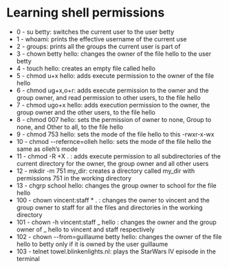 # Learning shell permissions
- 0 - su betty: switches the current user to the user betty
- 1 - whoami: prints the effective username of the current use
- 2 - groups: prints all the groups the current user is part of
- 3 - chown betty hello: changes the owner of the file hello to the user betty
- 4 - touch hello: creates an empty file called hello
- 5 - chmod u+x hello: adds execute permission to the owner of the file hello
- 6 - chmod ug+x,o+r: adds execute permission to the owner and the group owner, and read permission to other users, to the file hello
- 7 - chmod ugo+x hello: adds execution permission to the owner, the group owner and the other users, to the file hello
- 8 - chmod 007 hello: sets the permission of owner to none, Group to none, and Other to all, to the file hello
- 9 - chmod 753 hello: sets the mode of the file hello to this -rwxr-x-wx
- 10 - chmod --refernce=olleh hello: sets the mode of the file hello the same as olleh’s mode
- 11 - chmod -R +X . : adds execute permission to all subdirectories of the current directory for the owner, the group owner and all other users
- 12 - mkdir -m 751 my_dir:  creates a directory called my_dir with permissions 751 in the working directory
- 13 - chgrp school hello: changes the group owner to school for the file hello
- 100 - chown vincent:staff * . : changes the owner to vincent and the group owner to staff for all the files and directories in the working directory
- 101 - chown -h vincent:staff _ hello : changes the owner and the group owner of _ hello to vincent and staff respectively
- 102 - chown --from=guillaume betty hello: changes the owner of the file hello to betty only if it is owned by the user guillaume
- 103 - telnet towel.blinkenlights.nl: plays the StarWars IV episode in the terminal
